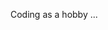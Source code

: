 Coding as a hobby ...

<!---
naphob/naphob is a ✨ special ✨ repository because its `README.md` (this file) appears on your GitHub profile.
You can click the Preview link to take a look at your changes.
--->
